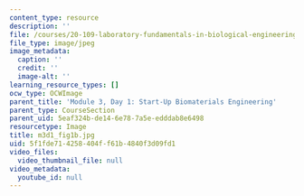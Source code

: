 ```yaml
---
content_type: resource
description: ''
file: /courses/20-109-laboratory-fundamentals-in-biological-engineering-spring-2010/5f1fde714258404ff61b4840f3d09fd1_m3d1_fig1b.jpg
file_type: image/jpeg
image_metadata:
  caption: ''
  credit: ''
  image-alt: ''
learning_resource_types: []
ocw_type: OCWImage
parent_title: 'Module 3, Day 1: Start-Up Biomaterials Engineering'
parent_type: CourseSection
parent_uid: 5eaf324b-de14-6e78-7a5e-edddab8e6498
resourcetype: Image
title: m3d1_fig1b.jpg
uid: 5f1fde71-4258-404f-f61b-4840f3d09fd1
video_files:
  video_thumbnail_file: null
video_metadata:
  youtube_id: null
---
```

